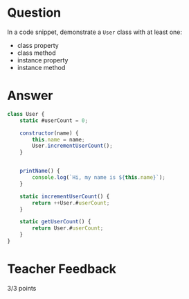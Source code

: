 # Question
In a code snippet, demonstrate a `User` class with at least one:
- class property
- class method
- instance property
- instance method

# Answer
```js
class User {
    static #userCount = 0;

    constructor(name) {
        this.name = name;
        User.incrementUserCount();
    }


    printName() {
        console.log(`Hi, my name is ${this.name}`);
    }

    static incrementUserCount() {
        return ++User.#userCount;
    }

    static getUserCount() {
        return User.#userCount;
    }
}
```

# Teacher Feedback

3/3 points